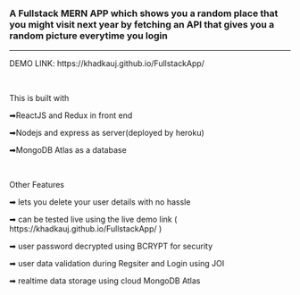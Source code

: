 <h3>A Fullstack MERN APP which shows you a random place that you might visit next year
by fetching an API that gives you a random picture everytime you login</h3>
<hr style="width=80%"/>
<p>  DEMO LINK: https://khadkauj.github.io/FullstackApp/ </p>
<br /> 
<p>This is built with </p>
<p>➡ReactJS and Redux in front end</p>
<p>➡Nodejs and express as server(deployed by heroku)</p>
<p>➡MongoDB Atlas as a database</p>
<br />
<p>Other Features</p>
<p>➡ lets you delete your user details with no hassle</p>
<p>➡ can be tested live using the live demo link ( https://khadkauj.github.io/FullstackApp/ )</p>
<p>➡ user password decrypted using BCRYPT for security</p>
<p>➡ user data validation during Regsiter and Login using JOI</p>
<p>➡ realtime data storage using cloud MongoDB Atlas</p>
 
